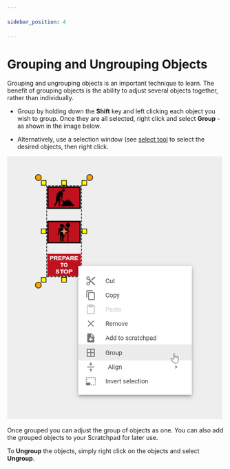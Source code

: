 ```yaml
---

sidebar_position: 4

---
```

# Grouping and Ungrouping Objects

Grouping and ungrouping objects is an important technique to learn. The benefit of grouping objects is the ability to adjust several objects together, rather than individually.

- Group by holding down the **Shift** key and left clicking each object you wish to group. Once they are all selected, right click and select **Group** - as shown in the image below.

- Alternatively, use a selection window (see [select tool](./selecting-objects-and-tools.md) to select the desired objects, then right click.

![Group Objects](./assets/Group_Objects.png)

Once grouped you can adjust the group of objects as one. You can also add the grouped objects to your Scratchpad for later use.

To **Ungroup** the objects, simply right click on the objects and select **Ungroup**.
